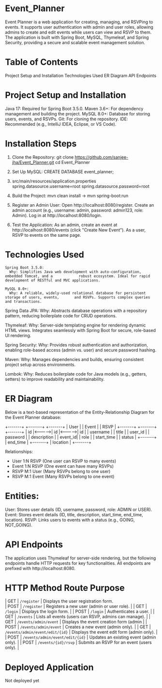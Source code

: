 # Event_Planner
Event Planner is a web application for creating, managing, and RSVPing to events. It supports user authentication with admin and user roles, allowing admins to create and edit events while users can view and RSVP to them. The application is built with Spring Boot, MySQL, Thymeleaf, and Spring Security, providing a secure and scalable event management solution.

# Table of Contents
Project Setup and Installation
Technologies Used
ER Diagram
API Endpoints

# Project Setup and Installation

Java 17: Required for Spring Boot 3.5.0.
Maven 3.6+: For dependency management and building the project.
MySQL 8.0+: Database for storing users, events, and RSVPs.
Git: For cloning the repository.
IDE: Recommended (e.g., IntelliJ IDEA, Eclipse, or VS Code).

# Installation Steps
1. Clone the Repository:
   git clone https://github.com/sanjee-jha/Event_Planner.git
   cd Event_Planner
   
2. Set Up MySQL: CREATE DATABASE event_planner; 

3. src/main/resources/application.properties
   spring.datasource.username=root
   spring.datasource.password=root

4. Build the Project:    mvn clean install -> mvn spring-boot:run

5. Register an Admin User:
   Open http://localhost:8080/register.
   Create an admin account (e.g., username: admin, password: admin123, role: Admin).
   Log in at http://localhost:8080/login.

6. Test the Application:
    As an admin, create an event at http://localhost:8080/events (click "Create New Event").
    As a user, RSVP to events on the same page.

 # Technologies Used
    Spring Boot 3.5.0:
      Why: Simplifies Java web development with auto-configuration, embedded Tomcat, and a            robust ecosystem. Ideal for rapid development of RESTful and MVC applications.

    MySQL 8.0+:
      Why: A reliable, widely-used relational database for persistent storage of users, events,       and RSVPs. Supports complex queries and transactions.

   Spring Data JPA:
     Why: Abstracts database operations with a repository pattern, reducing boilerplate code for      CRUD operations.

   Thymeleaf:
     Why: Server-side templating engine for rendering dynamic HTML views. Integrates seamlessly       with Spring Boot for secure, role-based UI rendering.
   
  Spring Security:
     Why: Provides robust authentication and authorization, enabling role-based access (admin         vs. user) and secure password hashing.
  
  Maven:
     Why: Manages dependencies and builds, ensuring consistent project setup across environments.

 Lombok:
   Why: Reduces boilerplate code for Java models (e.g., getters, setters) to improve readability    and maintainability.

# ER Diagram

Below is a text-based representation of the Entity-Relationship Diagram for the Event Planner database:

+-------+       +-------+       +-------+
| User  |       | Event |       | RSVP  |
+-------+       +-------+       +-------+
| id    |<----->| id    |<----->| id    |
| username |    | title |       | user_id |
| password |    | description | | event_id|
| role  |       | start_time |  | status |
+-------+       | end_time |    +-------+
                | location |
                +-------+

Relationships:
- User 1:N RSVP (One user can RSVP to many events)
- Event 1:N RSVP (One event can have many RSVPs)
- RSVP M:1 User (Many RSVPs belong to one user)
- RSVP M:1 Event (Many RSVPs belong to one event)


# Entities:
User: Stores user details (ID, username, password, role: ADMIN or USER).
Event: Stores event details (ID, title, description, start_time, end_time, location).
RSVP: Links users to events with a status (e.g., GOING, NOT_GOING).


# API Endpoints
The application uses Thymeleaf for server-side rendering, but the following endpoints handle HTTP requests for key functionalities. All endpoints are prefixed with http://localhost:8080.




# HTTP Method                Route                                  Purpose

| GET         | `/register`                        | Displays the user registration form.         
| POST        | `/register`                        | Registers a new user (admin or user role).   |
| GET         | `/login`                           | Displays the login form.                     |
| POST        | `/login`                           | Authenticates a user.                        |
| GET         | `/events`                          | Lists all events (users can RSVP, admins can manage). |
| GET         | `/events/admin/event`              | Displays the event creation form (admin 
|
| POST        | `/events/admin/event`              | Creates a new event (admin only).            |
| GET         | `/events/admin/event/edit/{id}`    | Displays the event edit form (admin only).   |
| POST        | `/events/admin/event/edit/{id}`    | Updates an existing event (admin only).      |
| POST        | `/events/{id}/rsvp`                | Submits an RSVP for an event (users only).   |



# Deployed Application
   Not deployed yet
   
